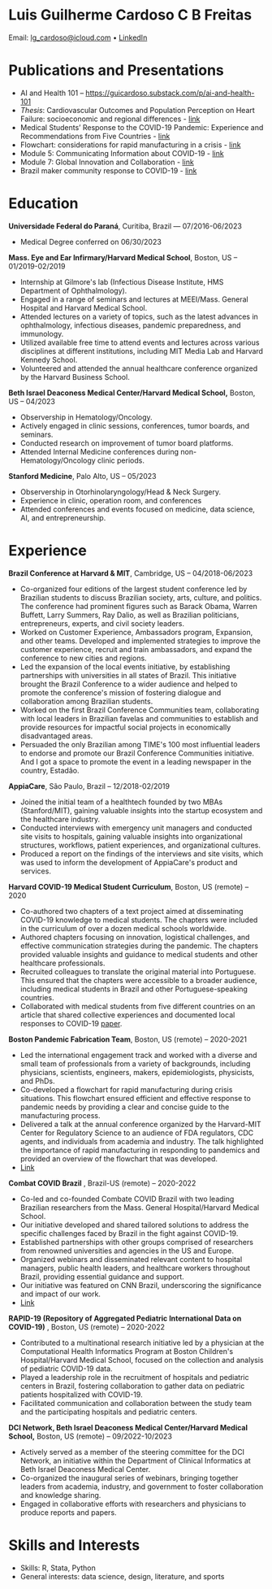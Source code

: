 # Luis Guilherme Cardoso C B Freitas

Email: <lg_cardoso@icloud.com> • [LinkedIn](linkedin.com/in/luisguilhermecardoso)

# Publications and Presentations
- AI and Health 101 – <https://guicardoso.substack.com/p/ai-and-health-101> 
- *Thesis*: Cardiovascular Outcomes and Population Perception on Heart Failure: socioeconomic and regional differences - [link](https://drive.google.com/file/d/1cc8ylyeD5SGFAGRX3gp6nNHMJLlDEG8a/view?usp=sharing)
- Medical Students’ Response to the COVID-19 Pandemic: Experience and Recommendations from Five Countries - [link](https://doi.org/10.1353/pbm.2020.0051)
- Flowchart: considerations for rapid manufacturing in a crisis - [link](https://www.panfab.org/considerations-for-rapid-manufacturing-in-a-crisis)
- Module 5: Communicating Information about COVID-19 - [link](https://curriculum.covidstudentresponse.org/module-5-communicating-about-covid-19)
- Module 7: Global Innovation and Collaboration - [link](https://curriculum.covidstudentresponse.org/module-7-global-innovation-and-collaboration)
- Brazil maker community response to COVID-19 - [link](https://vimeo.com/437970810)

# Education

**Universidade Federal do Paraná**, Curitiba, Brazil — 07/2016-06/2023

- Medical Degree conferred on 06/30/2023

**Mass. Eye and Ear Infirmary/Harvard Medical School**, Boston, US – 01/2019-02/2019

- Internship at Gilmore's lab (Infectious Disease Institute, HMS Department of
    Ophthalmology).
- Engaged in a range of seminars and lectures at MEEI/Mass. General Hospital and Harvard
    Medical School.
- Attended lectures on a variety of topics, such as the latest advances in ophthalmology,
    infectious diseases, pandemic preparedness, and immunology.
- Utilized available free time to attend events and lectures across various disciplines at
    different institutions, including MIT Media Lab and Harvard Kennedy School.
- Volunteered and attended the annual healthcare conference organized by the Harvard
    Business School.

**Beth Israel Deaconess Medical Center/Harvard Medical School,** Boston, US – 04/2023

- Observership in Hematology/Oncology.
- Actively engaged in clinic sessions, conferences, tumor boards, and seminars.
- Conducted research on improvement of tumor board platforms.
- Attended Internal Medicine conferences during non-Hematology/Oncology clinic periods.

**Stanford Medicine**, Palo Alto, US – 05/2023

- Observership in Otorhinolaryngology/Head & Neck Surgery.
- Experience in clinic, operation room, and conferences
- Attended conferences and events focused on medicine, data science, AI, and
    entrepreneurship.

# Experience

**Brazil Conference at Harvard & MIT**, Cambridge, US – 04/2018-06/2023

- Co-organized four editions of the largest student conference led by Brazilian students to
    discuss Brazilian society, arts, culture, and politics. The conference had prominent figures
    such as Barack Obama, Warren Buffett, Larry Summers, Ray Dalio, as well as Brazilian
    politicians, entrepreneurs, experts, and civil society leaders.
- Worked on Customer Experience, Ambassadors program, Expansion, and other
    teams. Developed and implemented strategies to improve the customer experience, recruit
    and train ambassadors, and expand the conference to new cities and regions.
- Led the expansion of the local events initiative, by establishing partnerships with
    universities in all states of Brazil. This initiative brought the Brazil Conference to a wider
    audience and helped to promote the conference's mission of fostering dialogue and
    collaboration among Brazilian students.
- Worked on the first Brazil Conference Communities team, collaborating with local leaders in
    Brazilian favelas and communities to establish and provide resources for impactful social
    projects in economically disadvantaged areas.
- Persuaded the only Brazilian among TIME's 100 most influential leaders to endorse and
    promote our Brazil Conference Communities initiative. And I got a space to promote the
    event in a leading newspaper in the country, Estadão.

**AppiaCare**, São Paulo, Brazil – 12/2018-02/2019

- Joined the initial team of a healthtech founded by two MBAs (Stanford/MIT), gaining
    valuable insights into the startup ecosystem and the healthcare industry.
- Conducted interviews with emergency unit managers and conducted site visits to hospitals,
    gaining valuable insights into organizational structures, workflows, patient experiences, and
    organizational cultures.
- Produced a report on the findings of the interviews and site visits, which was used to inform
    the development of AppiaCare's product and services.

**Harvard COVID-19 Medical Student Curriculum**, Boston, US (remote) – 2020

- Co-authored two chapters of a text project aimed at disseminating COVID-19 knowledge to
    medical students. The chapters were included in the curriculum of over a dozen medical
    schools worldwide.
- Authored chapters focusing on innovation, logistical challenges, and effective
    communication strategies during the pandemic. The chapters provided valuable insights
    and guidance to medical students and other healthcare professionals.
- Recruited colleagues to translate the original material into Portuguese. This ensured that
    the chapters were accessible to a broader audience, including medical students in Brazil
    and other Portuguese-speaking countries.
- Collaborated with medical students from five different countries on an article that shared
    collective experiences and documented local responses to COVID-19 [paper](https://doi.org/10.1353/pbm.2020.0051).

**Boston Pandemic Fabrication Team**, Boston, US (remote) – 2020-2021

- Led the international engagement track and worked with a diverse and small team of
    professionals from a variety of backgrounds, including physicians, scientists, engineers,
    makers, epidemiologists, physicists, and PhDs.
- Co-developed a flowchart for rapid manufacturing during crisis situations. This flowchart
    ensured efficient and effective response to pandemic needs by providing a clear and
    concise guide to the manufacturing process.
- Delivered a talk at the annual conference organized by the Harvard-MIT Center for
    Regulatory Science to an audience of FDA regulators, CDC agents, and individuals from
    academia and industry. The talk highlighted the importance of rapid manufacturing in
    responding to pandemics and provided an overview of the flowchart that was developed.
- [Link](https://www.panfab.org/the-team-and-the-project/coordinating-team)

**Combat COVID Brazil** , Brazil-US (remote) – 2020-2022

- Co-led and co-founded Combate COVID Brazil with two leading Brazilian researchers from
    the Mass. General Hospital/Harvard Medical School.
- Our initiative developed and shared tailored solutions to address the specific challenges
  faced by Brazil in the fight against COVID-19.
- Established partnerships with other groups comprised of researchers from renowned
    universities and agencies in the US and Europe.
- Organized webinars and disseminated relevant content to hospital managers, public health
    leaders, and healthcare workers throughout Brazil, providing essential guidance and
    support.
- Our initiative was featured on CNN Brazil, underscoring the significance and impact of our
    work.
- [Link](https://www.combatecovidbrasil.org)

**RAPID-19 (Repository of Aggregated Pediatric International Data on COVID-19)** , Boston, US (remote) – 2020-2022

- Contributed to a multinational research initiative led by a physician at the Computational
    Health Informatics Program at Boston Children's Hospital/Harvard Medical School, focused on the collection and
    analysis of pediatric COVID-19 data.
- Played a leadership role in the recruitment of hospitals and pediatric centers in Brazil,
    fostering collaboration to gather data on pediatric patients hospitalized with COVID-19.
- Facilitated communication and collaboration between the study team and the participating
    hospitals and pediatric centers.

**DCI Network, Beth Israel Deaconess Medical Center/Harvard Medical School,** Boston, US (remote) –
09/2022-10/2023

- Actively served as a member of the steering committee for the DCI Network, an initiative
    within the Department of Clinical Informatics at Beth Israel Deaconess Medical Center.
- Co-organized the inaugural series of webinars, bringing together leaders from academia,
    industry, and government to foster collaboration and knowledge sharing.
- Engaged in collaborative efforts with researchers and physicians to produce reports and
    papers.

# Skills and Interests

- Skills: R, Stata, Python
- General interests: data science, design, literature, and sports

